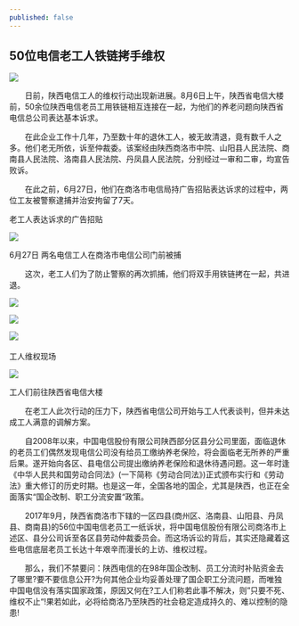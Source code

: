 ```yaml
---
published: false
---
```

## 50位电信老工人铁链拷手维权

![](http://wx2.sinaimg.cn/mw690/0060lm7Tly1fu248ny512j30m609wgn7.jpg)

　　日前，陕西电信工人的维权行动出现新进展。8月6日上午，陕西省电信大楼前，50余位陕西电信老员工用铁链相互连接在一起，为他们的养老问题向陕西省电信总公司表达基本诉求。

　　在此企业工作十几年，乃至数十年的退休工人，被无故清退，竟有数千人之多。他们老无所依，诉至仲裁委。该案经由陕西商洛市中院、山阳县人民法院、商南县人民法院、洛南县人民法院、丹凤县人民法院，分别经过一审和二审，均宣告败诉。

　　在此之前，6月27日，他们在商洛市电信局持广告招贴表达诉求的过程中，两位工友被警察逮捕并治安拘留了7天。



老工人表达诉求的广告招贴

![](http://wx3.sinaimg.cn/mw690/0060lm7Tly1fu248nn7f6j30ka0b9402.jpg)

6月27日 两名电信工人在商洛市电信公司门前被捕

　　这次，老工人们为了防止警察的再次抓捕，他们将双手用铁链拷在一起，共进退。
  
![](http://wx2.sinaimg.cn/mw690/0060lm7Tly1fu248nctklj30m80gowg3.jpg)

![](http://wx4.sinaimg.cn/mw690/0060lm7Tly1fu248ncu7uj30m80gojth.jpg)

![](http://wx4.sinaimg.cn/mw690/0060lm7Tly1fu248nccwvj30ku0bcgmo.jpg)
　　

工人维权现场


![](http://wx3.sinaimg.cn/mw690/0060lm7Tly1fu248nvv6ej30m80gognc.jpg)


工人们前往陕西省电信大楼

　　在老工人此次行动的压力下，陕西省电信公司开始与工人代表谈判，但并未达成工人满意的调解方案。

　　自2008年以来，中国电信股份有限公司陕西部分区县分公司里面，面临退休的老员工们偶然发现电信公司没有给员工缴纳养老保险，将会面临老无所养的严重后果。遂开始向各区、县电信公司提出缴纳养老保险和退休待遇问题。这一年时逢《中华人民共和国劳动合同法》(一下简称《劳动合同法》)正式颁布实行和《劳动法》重大修订的历史时期。也是这一年，全国各地的国企，尤其是陕西，也正在全面落实“国企改制、职工分流安置“政策。

　　2017年9月，陕西省商洛市下辖的一区四县(商州区、洛南县、山阳县、丹凤县、商南县)的56位中国电信老员工一纸诉状，将中国电信股份有限公司商洛市上述区、县分公司诉至各区县劳动仲裁委员会。而这场诉讼的背后，其实还隐藏着这些电信底层老员工长达十年艰辛而漫长的上访、维权过程。

　　那么，我们不禁要问：陕西电信的在98年国企改制、员工分流时补贴资金去了哪里?要不要信息公开?为何其他企业均妥善处理了国企职工分流问题，而唯独中国电信没有落实国家政策，原因又何在?工人们称若此事不解决，则”只要不死、维权不止“!果若如此，必将给商洛乃至陕西的社会稳定造成持久的、难以控制的隐患!
